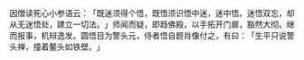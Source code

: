 因僧读死心小参语云：​「既迷须得个悟，既悟须识悟中迷，迷中悟。迷悟双忘，却从无迷悟处，建立一切法。​」师闻而疑，即趋佛殿，以手拓开门扉，豁然大彻。继而报事，机辩逸发。圆悟目为警头元，侍者悟自题肖像付之，有曰：​「生平只说警头禅，撞着鳌头如铁壁。​」